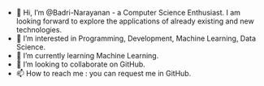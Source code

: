 - 👋 Hi, I’m @Badri-Narayanan - a Computer Science Enthusiast. I am looking forward to explore the applications of already existing and new technologies. 
- 👀 I’m interested in Programming, Development, Machine Learning, Data Science.
- 🌱 I’m currently learning Machine Learning.
- 💞️ I’m looking to collaborate on GitHub.
- 📫 How to reach me : you can request me in GitHub.

<!---
Badri-Narayanan/Badri-Narayanan is a ✨ special ✨ repository because its `README.md` (this file) appears on your GitHub profile.
You can click the Preview link to take a look at your changes.
--->
